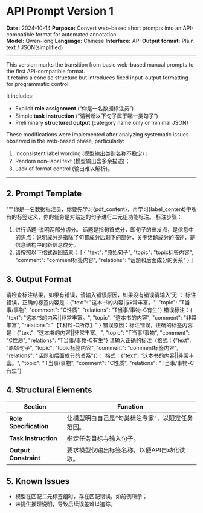 # API Prompt Version 1

**Date:** 2024-10-14
**Purpose:** Convert web-based short prompts into an API-compatible format for automated annotation.  
**Model:** Qwen-long
**Language:** Chinese
**Interface:** API
**Output format:** Plain text / JSON(simplified)

---

This version marks the transition from basic web-based manual prompts to the first API-compatible format.  
It retains a concise structure but introduces fixed input-output formatting for programmatic control.

It includes:
- Explicit **role assignment** (“你是一名数据标注员”)  
- Simple **task instruction** (“请判断以下句子属于哪一类句子”)  
- Preliminary **structured output** (category name only or minimal JSON)

These modifications were implemented after analyzing systematic issues observed in the web-based phase, particularly:
1. Inconsistent label wording (模型输出类别名称不稳定)；
2. Random non-label text (模型输出含多余描述)；
3. Lack of format control (输出难以解析)。

---

## 2. Prompt Template

"""你是一名数据标注员，你要先学习{pdf_content}，再学习{label_content}中所有的标签定义，你的任务是对给定的句子进行二元组功能标注。
标注步骤：

1. 进行话题-说明两部分切分。
   话题是指句首成分，即句子的出发点，是信息中的焦点；说明成分是指除了句首成分后剩下的部分，关于话题成分的描述，是信息结构中的新信息成分。
2. 请按照以下格式返回结果：
   [
     {
       "text": "原始句子",
       "topic": "topic标签内容",
       "comment": "comment标签内容",
       "relations": "话题和后面成分的关系"
     }
   ]

## 3. Output Format

请检查标注结果，如果有错误，请输入错误原因，如果没有错误请输入'无'： 标注错误，正确的标签内容是：{"text": "这本书的内容||非常丰富。", "topic": "T当事/事物", "comment": "C性质", "relations": "T当事/事物-C有生"}
错误标注：{
  "text": "这本书的内容||非常丰富。",
  "topic": "这本书的内容",
  "comment": "非常丰富",
  "relations": "【T材料-C所存】"
}
错误原因：标注错误，正确的标签内容是：{"text": "这本书的内容||非常丰富。", "topic": "T当事/事物", "comment": "C性质", "relations": "T当事/事物-C有生"}
请输入正确的标注（格式：{"text": "原始句子", "topic": "topic标签内容", "comment": "comment标签内容", "relations": "话题和后面成分的关系"}）： 格式：{"text": "这本书的内容||非常丰富。", "topic": "T当事/事物", "comment": "C性质", "relations": "T当事/事物-C有生"}

## 4. Structural Elements

| Section                | Function                  |
| ---------------------- | ------------------------- |
| **Role Specification** | 让模型明白自己是“句类标注专家”，以限定任务范围。 |
| **Task Instruction**   | 指定任务目标与输入句子。              |
| **Output Constraint**  | 要求模型仅输出标签名称，以便API自动化读取。   |

## 5. Known Issues

- 模型在匹配二元标签组时，存在匹配错误，如前例所示；
- 未提供推理说明，导致后续误差难以追踪。